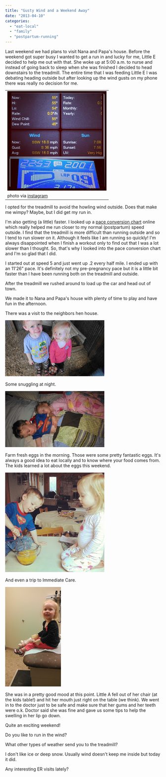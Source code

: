 ```yaml
---
title: "Gusty Wind and a Weekend Away"
date: "2013-04-10"
categories: 
  - "eat-local"
  - "family"
  - "postpartum-running"
---
```


Last weekend we had plans to visit Nana and Papa's house. Before the weekend got super busy I wanted to get a run in and lucky for me, Little E decided to help me out with that. She woke up at 5:00 a.m. to nurse and instead of going back to sleep when she was finished I decided to head downstairs to the treadmill. The entire time that I was feeding Little E I was debating heading outside but after looking up the wind gusts on my phone there was really no decision for me.  

  

<table align="center" cellpadding="0" cellspacing="0"><tbody><tr><td><a href="http://amotherspace.net/wp-content/uploads/2013/04/IMG_20130408_1445081.jpg" imageanchor="1"><img border="0" height="320" src="images/IMG_20130408_144508.jpg" width="320"></a></td></tr><tr><td><span>photo via <a href="http://instagram.com/amotherspace" target="_blank">instagram</a></span></td></tr></tbody></table>

  

I opted for the treadmill to avoid the howling wind outside. Does that make me wimpy? Maybe, but I did get my run in.

  

I'm also getting (a little) faster. I looked up a [pace conversion chart](http://www.hillrunner.com/training/tmillchart.php) online which really helped me run closer to my normal (postpartum) speed outside. I find that the treadmill is more difficult than running outside and so I tend to run slower on it. Although it feels like I am running so quickly! I'm always disappointed when I finish a workout only to find out that I was a lot slower than I thought. So, that's why I looked into the pace conversion chart and I'm so glad that I did. 

  

I started out at speed 5 and just went up .2 every half mile. I ended up with an 11'26" pace. It's definitely not my pre-pregnancy pace but it is a little bit faster than I have been running both on the treadmill and outside. 

  

After the treadmill we rushed around to load up the car and head out of town. 

  

We made it to Nana and Papa's house with plenty of time to play and have fun in the afternoon. 

  

There was a visit to the neighbors hen house.  
  

[![](images/IMAG0199.jpg)](http://amotherspace.net/wp-content/uploads/2013/04/IMAG01991.jpg)

  

Some snuggling at night.

  

[![](images/IMAG0546.jpg)](http://amotherspace.net/wp-content/uploads/2013/04/IMAG05461.jpg)

  

Farm fresh eggs in the morning. Those were some pretty fantastic eggs. It's always a good idea to eat locally and to know where your food comes from. The kids learned a lot about the eggs this weekend.

  

[![](images/IMG_20130407_075816.jpg)](http://amotherspace.net/wp-content/uploads/2013/04/IMG_20130407_0758161.jpg)

  

And even a trip to Immediate Care.

  

[![](images/IMAG0559.jpg)](http://amotherspace.net/wp-content/uploads/2013/04/IMAG05591.jpg)

  

She was in a pretty good mood at this point. Little A fell out of her chair (at the kids table!) and hit her mouth just right on the table (we think). We went in to the doctor just to be safe and make sure that her gums and her teeth were o.k. Doctor said she was fine and gave us some tips to help the swelling in her lip go down. 

  

Quite an exciting weekend!

  

  

Do you like to run in the wind?

  

What other types of weather send you to the treadmill?

I don't like ice or deep snow. Usually wind doesn't keep me inside but today it did.

  

Any interesting ER visits lately?
